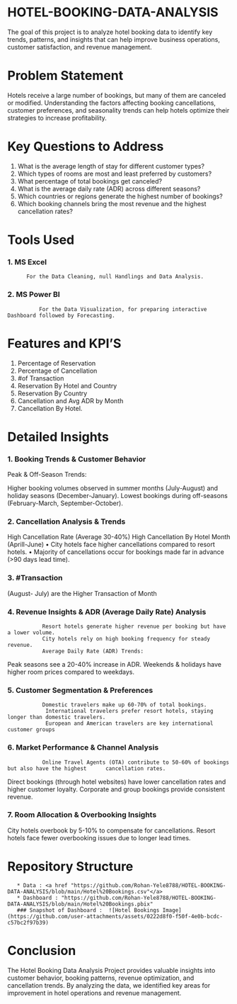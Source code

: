# HOTEL-BOOKING-DATA-ANALYSIS
The goal of this project is to analyze hotel booking data to identify key trends, patterns, and insights that can help improve business operations, customer satisfaction, and revenue management.

# Problem Statement
 Hotels receive a large number of bookings, but many of them are canceled or modified. Understanding the factors affecting booking cancellations, customer preferences, and seasonality trends can help hotels optimize     their strategies to increase profitability.

 # Key Questions to Address
   1.	What is the average length of stay for different customer types?
   2.	Which types of rooms are most and least preferred by customers?
   3.	What percentage of total bookings get canceled?
   4.	What is the average daily rate (ADR) across different seasons?
   5.	Which countries or regions generate the highest number of bookings?
   6.	Which booking channels bring the most revenue and the highest cancellation rates?

 # Tools Used
  ### 1.	MS Excel 
          For the Data Cleaning, null Handlings and Data Analysis.

  ### 2.	MS Power BI 
              For the Data Visualization, for preparing interactive Dashboard followed by Forecasting.

# Features and KPI’S

  1.	Percentage of Reservation
  2.	Percentage of Cancellation
  3.	#of Transaction
  4.	Reservation By Hotel and Country
  5.	Reservation By Country
  6.	Cancellation and Avg ADR by Month
  7.	Cancellation By Hotel.

  # Detailed Insights

### 1.	Booking Trends & Customer Behavior
Peak & Off-Season Trends:

 Higher booking volumes observed in summer months (July-August) and holiday seasons (December-January).
  Lowest bookings during off-seasons (February-March, September-October).

### 2.	Cancellation Analysis & Trends

High Cancellation Rate (Average 30-40%)
 High Cancellation By Hotel Month (Aprill-June)
•	City hotels face higher cancellations compared to resort hotels.
•	Majority of cancellations occur for bookings made far in advance (>90 days lead time).

### 3.	#Transaction
(August- July) are the Higher Transaction of Month 


### 4.	Revenue Insights & ADR (Average Daily Rate) Analysis

               Resort hotels generate higher revenue per booking but have a lower volume.
               City hotels rely on high booking frequency for steady revenue.
               Average Daily Rate (ADR) Trends:
Peak seasons see a 20-40% increase in ADR.
Weekends & holidays have higher room prices compared to weekdays.

### 5.	Customer Segmentation & Preferences

               Domestic travelers make up 60-70% of total bookings.
                International travelers prefer resort hotels, staying longer than domestic travelers.
                European and American travelers are key international customer groups
### 6.	Market Performance & Channel Analysis
               Online Travel Agents (OTA) contribute to 50-60% of bookings but also have the highest      cancellation rates.
  Direct bookings (through hotel websites) have lower cancellation rates and higher customer loyalty.  Corporate and group bookings provide consistent revenue.

  ### 7.	Room Allocation & Overbooking Insights
  City hotels overbook by 5-10% to compensate for cancellations.
              Resort hotels face fewer overbooking issues due to longer lead times.


   # Repository Structure

       * Data : <a href "https://github.com/Rohan-Yele8788/HOTEL-BOOKING-DATA-ANALYSIS/blob/main/Hotel%20Bookings.csv"</a>
       * Dashboard : "https://github.com/Rohan-Yele8788/HOTEL-BOOKING-DATA-ANALYSIS/blob/main/Hotel%20Bookings.pbix"
       ### Snapshot of Dashboard :  ![Hotel Bookings Image](https://github.com/user-attachments/assets/0222d8f0-f50f-4e0b-bcdc-c57bc2f97b39)



# Conclusion 

The Hotel Booking Data Analysis Project provides valuable insights into customer behavior, booking patterns, revenue optimization, and cancellation trends. By analyzing the data, we identified key areas for improvement in hotel operations and revenue management.




